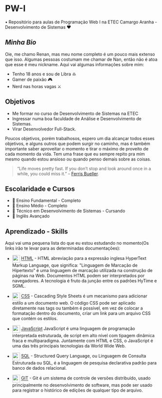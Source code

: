 # PW-I
• Repositório para aulas de Programação Web I na ETEC Camargo Aranha - Desenvolvimento de Sistemas ♥
## _Minha Bio_

Oie, me chamo Renan, mas meu nome completo é um pouco mais extenso que isso.
Algumas pessoas costumam me chamar de Nan, então não é atoa que esse é meu nickname.
Aqui vai algumas informações sobre mim:

- Tenho 18 anos e sou de Libra ♎️
- Gamer de paixão 🎮
- Nerd nas horas vagas ⚔️

## Objetivos

- Me formar no curso de Desenvolvimento de Sistemas na ETEC
- Ingressar numa boa faculdade de Análise e Desenvolvimento de Sistemas.
- Virar Desenvolvedor Full-Stack.

Poucos objetivos, porém trabalhosos, espero um dia alcançar todos esses objetivos, e alguns outros que podem surgir no caminho, mas é também importante saber aproveitar o momento e tirar o máximo de proveito de cada momento da vida. Tem uma frase que eu sempre repito pra mim mesmo quando estou ansioso ou quando penso demais sobre as coisas. 

> “Life moves pretty fast. If you don’t stop and look around once in a while, you could miss it.” – [Ferris Bueller](https://www.youtube.com/watch?v=0ZDbKhkLxTs).


## Escolaridade e Cursos

- 💾 Ensino Fundamental - Completo
- 💾 Ensino Médio - Completo
- 💾 Técnico em Desenvolvimento de Sistemas - Cursando
- 💾 Inglês Avançado
 
## Aprendizado - Skills

Aqui vai uma pequena lista do que eu estou estudando no momento(Os links irão te levar para as determinadas documentações):

- <img src="https://cdn.jsdelivr.net/gh/devicons/devicon/icons/html5/html5-original.svg" align="center" width="25" height="25"/> [HTML](https://developer.mozilla.org/en-US/docs/Web/HTML) - HTML abreviação para a expressão inglesa HyperText Markup Language, que significa: "Linguagem de Marcação de Hipertexto" é uma linguagem de marcação utilizada na construção de páginas na Web. Documentos HTML podem ser interpretados por navegadores. A tecnologia é fruto da junção entre os padrões HyTime e SGML.
 
- <img src="https://cdn.jsdelivr.net/gh/devicons/devicon/icons/css3/css3-original.svg" align="center" width="25" height="25"/> [CSS](https://developer.mozilla.org/en-US/docs/Web/CSS) - Cascading Style Sheets é um mecanismo para adicionar estilo a um documento web. O código CSS pode ser aplicado diretamente nas tags ou também é possível, em vez de colocar a formatação dentro do documento, criar um link para um arquivo CSS que contém os estilos.

-  <img src="https://cdn.jsdelivr.net/gh/devicons/devicon/icons/javascript/javascript-original.svg" align="center" width="25" height="25" /> [JavaScript](https://developer.mozilla.org/pt-BR/docs/Web/JavaScript)  JavaScript é uma linguagem de programação interpretada estruturada, de script em alto nível com tipagem dinâmica fraca e multiparadigma. Juntamente com HTML e CSS, o JavaScript é uma das três principais tecnologias da World Wide Web.
 
- <img src="https://cdn.jsdelivr.net/gh/devicons/devicon/icons/mysql/mysql-original.svg" align="center" width="25" height="25"/> [SQL](https://dev.mysql.com/doc/) - Structured Query Language, ou Linguagem de Consulta Estruturada ou SQL, é a linguagem de pesquisa declarativa padrão para banco de dados relacional.
 
- <img src="https://cdn.jsdelivr.net/gh/devicons/devicon/icons/git/git-original.svg" align="center" width="25" height="25" /> [GIT](https://git-scm.com/doc) - Git é um sistema de controle de versões distribuído, usado principalmente no desenvolvimento de software, mas pode ser usado para registrar o histórico de edições de qualquer tipo de arquivo.